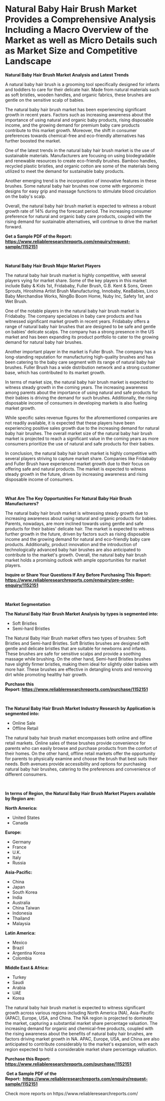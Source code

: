 <p><h1>Natural Baby Hair Brush Market Provides a Comprehensive Analysis Including a Macro Overview of the Market as well as Micro Details such as Market Size and Competitive Landscape</h1></p><p><strong>Natural Baby Hair Brush Market Analysis and Latest Trends</strong></p>
<p><p>A natural baby hair brush is a grooming tool specifically designed for infants and toddlers to care for their delicate hair. Made from natural materials such as soft bristles, wooden handles, and organic fabrics, these brushes are gentle on the sensitive scalp of babies.</p><p>The natural baby hair brush market has been experiencing significant growth in recent years. Factors such as increasing awareness about the importance of using natural and organic baby products, rising disposable income, and the growing demand for premium baby care products contribute to this market growth. Moreover, the shift in consumer preferences towards chemical-free and eco-friendly alternatives has further boosted the market.</p><p>One of the latest trends in the natural baby hair brush market is the use of sustainable materials. Manufacturers are focusing on using biodegradable and renewable resources to create eco-friendly brushes. Bamboo handles, recycled plastic bristles, and organic cotton are some of the materials being utilized to meet the demand for sustainable baby products.</p><p>Another emerging trend is the incorporation of innovative features in these brushes. Some natural baby hair brushes now come with ergonomic designs for easy grip and massage functions to stimulate blood circulation on the baby's scalp.</p><p>Overall, the natural baby hair brush market is expected to witness a robust growth rate of 14% during the forecast period. The increasing consumer preference for natural and organic baby care products, coupled with the rising demand for sustainable alternatives, will continue to drive the market forward.</p></p>
<p><strong>Get a Sample PDF of the Report:&nbsp; <a href="https://www.reliableresearchreports.com/enquiry/request-sample/1152151">https://www.reliableresearchreports.com/enquiry/request-sample/1152151</a></strong></p>
<p>&nbsp;</p>
<p><strong>Natural Baby Hair Brush Major Market Players</strong></p>
<p><p>The natural baby hair brush market is highly competitive, with several players vying for market share. Some of the key players in this market include Baby & Kids 1st, Fridababy, Fuller Brush, G.B. Kent & Sons, Green Sprouts, Hiroshima Artist Brush Manufacturing, Innobaby, KeaBabies, Linco Baby Merchandise Works, NingBo Boom Home, Nuby Inc, Safety 1st, and Wet Brush.</p><p>One of the notable players in the natural baby hair brush market is Fridababy. The company specializes in baby care products and has witnessed significant market growth in recent years. Fridababy offers a range of natural baby hair brushes that are designed to be safe and gentle on babies' delicate scalps. The company has a strong presence in the US market and has been expanding its product portfolio to cater to the growing demand for natural baby hair brushes.</p><p>Another important player in the market is Fuller Brush. The company has a long-standing reputation for manufacturing high-quality brushes and has been catering to the baby care segment with its range of natural baby hair brushes. Fuller Brush has a wide distribution network and a strong customer base, which has contributed to its market growth.</p><p>In terms of market size, the natural baby hair brush market is expected to witness steady growth in the coming years. The increasing awareness among parents about the importance of using natural and safe products for their babies is driving the demand for such brushes. Additionally, the rising disposable income of consumers in developing markets is also fueling market growth.</p><p>While specific sales revenue figures for the aforementioned companies are not readily available, it is expected that these players have been experiencing positive sales growth due to the increasing demand for natural baby hair brushes. The overall market size of the natural baby hair brush market is projected to reach a significant value in the coming years as more consumers prioritize the use of natural and safe products for their babies.</p><p>In conclusion, the natural baby hair brush market is highly competitive with several players striving to capture market share. Companies like Fridababy and Fuller Brush have experienced market growth due to their focus on offering safe and natural products. The market is expected to witness steady growth in the future, driven by increasing awareness and rising disposable income of consumers.</p></p>
<p>&nbsp;</p>
<p><strong>What Are The Key Opportunities For Natural Baby Hair Brush Manufacturers?</strong></p>
<p><p>The natural baby hair brush market is witnessing steady growth due to increasing awareness about using natural and organic products for babies. Parents, nowadays, are more inclined towards using gentle and safe products for their babies' delicate hair. The market is expected to witness further growth in the future, driven by factors such as rising disposable income and the growing demand for natural and eco-friendly baby care products. Additionally, product innovation and the introduction of technologically advanced baby hair brushes are also anticipated to contribute to the market's growth. Overall, the natural baby hair brush market holds a promising outlook with ample opportunities for market players.</p></p>
<p><strong>Inquire or Share Your Questions If Any Before Purchasing This Report: <a href="https://www.reliableresearchreports.com/enquiry/pre-order-enquiry/1152151">https://www.reliableresearchreports.com/enquiry/pre-order-enquiry/1152151</a></strong></p>
<p>&nbsp;</p>
<p><strong>Market Segmentation</strong></p>
<p><strong>The Natural Baby Hair Brush Market Analysis by types is segmented into:</strong></p>
<p><ul><li>Soft Bristles</li><li>Semi-hard Bristles</li></ul></p>
<p><p>The Natural Baby Hair Brush market offers two types of brushes: Soft Bristles and Semi-hard Bristles. Soft Bristles brushes are designed with gentle and delicate bristles that are suitable for newborns and infants. These brushes are safe for sensitive scalps and provide a soothing massage while brushing. On the other hand, Semi-hard Bristles brushes have slightly firmer bristles, making them ideal for slightly older babies with more hair. These brushes are effective in detangling knots and removing dirt while promoting healthy hair growth.</p></p>
<p><strong>Purchase this Report:&nbsp;<a href="https://www.reliableresearchreports.com/purchase/1152151">https://www.reliableresearchreports.com/purchase/1152151</a></strong></p>
<p>&nbsp;</p>
<p><strong>The Natural Baby Hair Brush Market Industry Research by Application is segmented into:</strong></p>
<p><ul><li>Online Sale</li><li>Offline Retail</li></ul></p>
<p><p>The natural baby hair brush market encompasses both online and offline retail markets. Online sales of these brushes provide convenience for parents who can easily browse and purchase products from the comfort of their homes. On the other hand, offline retail markets offer the opportunity for parents to physically examine and choose the brush that best suits their needs. Both avenues provide accessibility and options for purchasing natural baby hair brushes, catering to the preferences and convenience of different consumers.</p></p>
<p>&nbsp;</p>
<p><strong>In terms of Region, the Natural Baby Hair Brush Market Players available by Region are:</strong></p>
<p>
    <p> <strong> North America: </strong>
        <ul>
            <li>United States</li>
            <li>Canada</li>
        </ul>
        </p> 
    <p> <strong> Europe: </strong>
        <ul>
            <li>Germany</li>
            <li>France</li>
            <li>U.K.</li>
            <li>Italy</li>
            <li>Russia</li>
        </ul>
        </p> 
    <p> <strong> Asia-Pacific: </strong>
        <ul>
            <li>China</li>
            <li>Japan</li>
            <li>South Korea</li>
            <li>India</li>
            <li>Australia</li>
            <li>China Taiwan</li>
            <li>Indonesia</li>
            <li>Thailand</li>
            <li>Malaysia</li>
        </ul>
        </p> 
    <p> <strong> Latin America: </strong>
        <ul>
            <li>Mexico</li>
            <li>Brazil</li>
            <li>Argentina Korea</li>
            <li>Colombia</li>
        </ul>
        </p> 
    <p> <strong> Middle East & Africa: </strong>
        <ul>
            <li>Turkey</li>
            <li>Saudi</li>
            <li>Arabia</li>
            <li>UAE</li>
            <li>Korea</li>
        </ul>
    </p>
    </p>
<p><p>The natural baby hair brush market is expected to witness significant growth across various regions including North America (NA), Asia-Pacific (APAC), Europe, USA, and China. The NA region is projected to dominate the market, capturing a substantial market share percentage valuation. The increasing demand for organic and chemical-free products, coupled with the rising awareness about the benefits of natural baby hair brushes, are factors driving market growth in NA. APAC, Europe, USA, and China are also anticipated to contribute considerably to the market's expansion, with each region expected to hold a considerable market share percentage valuation.</p></p>
<p><strong>Purchase this Report: <a href="https://www.reliableresearchreports.com/purchase/1152151">https://www.reliableresearchreports.com/purchase/1152151</a></strong></p>
<p>&nbsp;<strong>Get a Sample PDF of the Report:&nbsp;&nbsp;<a href="https://www.reliableresearchreports.com/enquiry/request-sample/1152151">https://www.reliableresearchreports.com/enquiry/request-sample/1152151</a></strong></p>
<p><strong></strong></p>
<p>Check more reports on https://www.reliableresearchreports.com/</p>